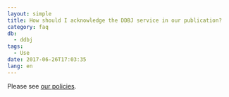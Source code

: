 ```yaml
---
layout: simple
title: How should I acknowledge the DDBJ service in our publication?
category: faq
db:
  - ddbj
tags: 
  - Use
date: 2017-06-26T17:03:35
lang: en
---
```


Please see [our policies](/policies-e.html#credit-for-service).

